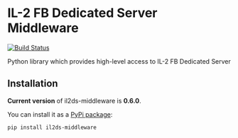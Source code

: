 IL-2 FB Dedicated Server Middleware
===================================

[![Build Status](https://travis-ci.org/IL2HorusTeam/il2ds-middleware.png)](https://travis-ci.org/IL2HorusTeam/il2ds-middleware)

Python library which provides high-level access to IL-2 FB Dedicated Server


Installation
------------

**Current version** of il2ds-middleware is **0.6.0**.

You can install it as a [PyPi package](https://pypi.python.org/pypi/il2ds-middleware/):

    pip install il2ds-middleware

